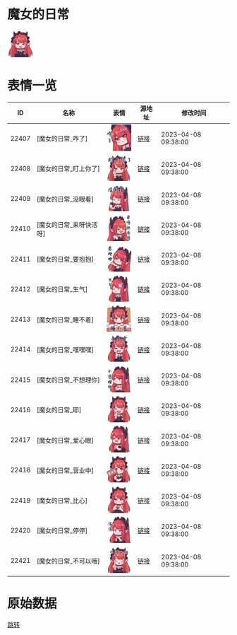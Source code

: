 # 魔女的日常

<img src="./cover.png" height="60" alt="cover" />

# 表情一览

|ID|名称|表情|源地址|修改时间|
|----|----|----|----|----|
|22407|[魔女的日常_咋了]|<img src="./pic/022407_%5B魔女的日常_咋了%5D.png" height="60" alt="咋了"/>|[链接](https://i0.hdslb.com/bfs/garb/9bdb0985c4677fccca3a4b4c1f2b11e110b5a927.png)|2023-04-08 09:38:00|
|22408|[魔女的日常_盯上你了]|<img src="./pic/022408_%5B魔女的日常_盯上你了%5D.png" height="60" alt="盯上你了"/>|[链接](https://i0.hdslb.com/bfs/garb/a5a9345e5a7879bbec6ed069957c6e527f1761ae.png)|2023-04-08 09:38:00|
|22409|[魔女的日常_没眼看]|<img src="./pic/022409_%5B魔女的日常_没眼看%5D.png" height="60" alt="没眼看"/>|[链接](https://i0.hdslb.com/bfs/garb/acef0138e98b8296aaac7eaa2ce557b462109ccc.png)|2023-04-08 09:38:00|
|22410|[魔女的日常_来呀快活呀]|<img src="./pic/022410_%5B魔女的日常_来呀快活呀%5D.png" height="60" alt="来呀快活呀"/>|[链接](https://i0.hdslb.com/bfs/garb/ab2eb316da1b781144cf01f61ed5c39747f7ef7b.png)|2023-04-08 09:38:00|
|22411|[魔女的日常_要抱抱]|<img src="./pic/022411_%5B魔女的日常_要抱抱%5D.png" height="60" alt="要抱抱"/>|[链接](https://i0.hdslb.com/bfs/garb/2d0836613641937bc57ffa04ef0be4375f98e37e.png)|2023-04-08 09:38:00|
|22412|[魔女的日常_生气]|<img src="./pic/022412_%5B魔女的日常_生气%5D.png" height="60" alt="生气"/>|[链接](https://i0.hdslb.com/bfs/garb/ad05a78da6df9f311dfc3f288a1dedf3a8a60bdb.png)|2023-04-08 09:38:00|
|22413|[魔女的日常_睡不着]|<img src="./pic/022413_%5B魔女的日常_睡不着%5D.png" height="60" alt="睡不着"/>|[链接](https://i0.hdslb.com/bfs/garb/113bda95ab078451a0c8d3f9f6052db13ed043d2.png)|2023-04-08 09:38:00|
|22414|[魔女的日常_嘿嘿嘿]|<img src="./pic/022414_%5B魔女的日常_嘿嘿嘿%5D.png" height="60" alt="嘿嘿嘿"/>|[链接](https://i0.hdslb.com/bfs/garb/80ca58acde91d70eb70814b6d435f2fdcb931279.png)|2023-04-08 09:38:00|
|22415|[魔女的日常_不想理你]|<img src="./pic/022415_%5B魔女的日常_不想理你%5D.png" height="60" alt="不想理你"/>|[链接](https://i0.hdslb.com/bfs/garb/571549b0427a95542275d3b918fd3117f4d50185.png)|2023-04-08 09:38:00|
|22416|[魔女的日常_耶]|<img src="./pic/022416_%5B魔女的日常_耶%5D.png" height="60" alt="耶"/>|[链接](https://i0.hdslb.com/bfs/garb/c155545f8844f129b2a9dea4bb048864c7a490b2.png)|2023-04-08 09:38:00|
|22417|[魔女的日常_爱心眼]|<img src="./pic/022417_%5B魔女的日常_爱心眼%5D.png" height="60" alt="爱心眼"/>|[链接](https://i0.hdslb.com/bfs/garb/bbda9222354b73e8f3d5d1b68dcc09d57d7f2ba3.png)|2023-04-08 09:38:00|
|22418|[魔女的日常_营业中]|<img src="./pic/022418_%5B魔女的日常_营业中%5D.png" height="60" alt="营业中"/>|[链接](https://i0.hdslb.com/bfs/garb/07a71474e9e45aadb43491fdc0ffee570bd9ad6a.png)|2023-04-08 09:38:00|
|22419|[魔女的日常_比心]|<img src="./pic/022419_%5B魔女的日常_比心%5D.png" height="60" alt="比心"/>|[链接](https://i0.hdslb.com/bfs/garb/539246e1425c5dd90bc7ba65f8b8b454c6699414.png)|2023-04-08 09:38:00|
|22420|[魔女的日常_停停]|<img src="./pic/022420_%5B魔女的日常_停停%5D.png" height="60" alt="停停"/>|[链接](https://i0.hdslb.com/bfs/garb/034d4bedd7d35a669480952bcbb4edaa55fa9fd2.png)|2023-04-08 09:38:00|
|22421|[魔女的日常_不可以哦]|<img src="./pic/022421_%5B魔女的日常_不可以哦%5D.png" height="60" alt="不可以哦"/>|[链接](https://i0.hdslb.com/bfs/garb/e4beea8599a941cbc78c8ceb93b9cce72c393c7f.png)|2023-04-08 09:38:00|

# 原始数据

[跳转](./raw.json)

